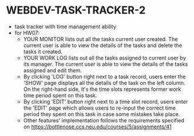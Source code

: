 # WEBDEV-TASK-TRACKER-2

- task tracker with time management ability
- for HW07:
    - YOUR MONITOR lists out all the tasks current user created. The current user is able to view the details of the tasks and delete the tasks it created.
    - YOUR WORK LOG lists out all the tasks assigned to current user by its manager. The current user is able to view the details of the tasks assigned and edit them.
    - By clicking 'LOG' button right next to a task record, users enter the 'SHOW' page displays all the details of the task on the left column. On the right-hand side, it's the time slots represents former work time period spent on this task.
    - By clicking 'EDIT' button right next to a time slot record, users enter the 'EDIT' page which allows users to re-input the correct time period they spent on this task in case some mistakes take place.
    - Other features' implementation follows the requirements specified on https://bottlenose.ccs.neu.edu/courses/5/assignments/41
